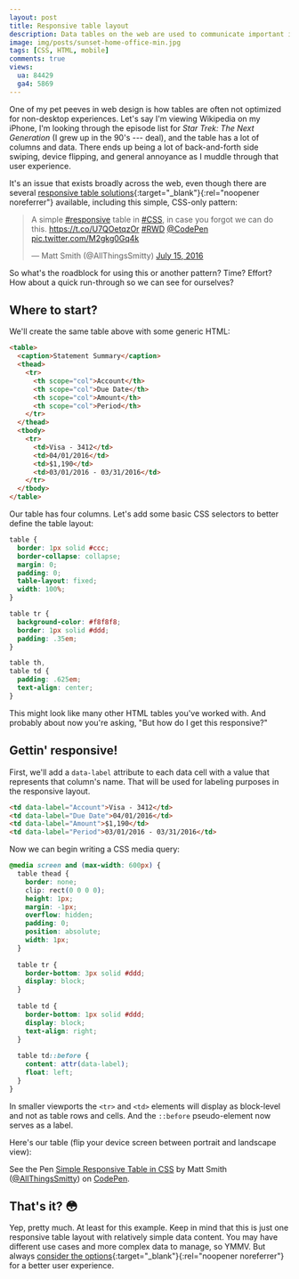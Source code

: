 ```yaml
---
layout: post
title: Responsive table layout
description: Data tables on the web are used to communicate important information to a user. Yet so many of these aren't mobile-optimized. Here's one easy way to do just that.
image: img/posts/sunset-home-office-min.jpg
tags: [CSS, HTML, mobile]
comments: true
views:
  ua: 84429
  ga4: 5869
---
```


One of my pet peeves in web design is how tables are often not optimized for non-desktop experiences. Let's say I'm viewing Wikipedia on my iPhone, I'm looking through the episode list for _Star Trek: The Next Generation_ (I grew up in the 90's --- deal), and the table has a lot of columns and data. There ends up being a lot of back-and-forth side swiping, device flipping, and general annoyance as I muddle through that user experience.

It's an issue that exists broadly across the web, even though there are several [responsive table solutions](https://www.sitepoint.com/responsive-data-tables-comprehensive-list-solutions/){:target="_blank"}{:rel="noopener noreferrer"} available, including this simple, CSS-only pattern:

<div class="embed">
  <blockquote class="twitter-tweet tw-align-center" data-lang="en"><p lang="en" dir="ltr">A simple <a href="https://twitter.com/hashtag/responsive?src=hash">#responsive</a> table in <a href="https://twitter.com/hashtag/CSS?src=hash">#CSS</a>, in case you forgot we can do this. <a href="https://t.co/U7QOetqzOr">https://t.co/U7QOetqzOr</a> <a href="https://twitter.com/hashtag/RWD?src=hash">#RWD</a> <a href="https://twitter.com/CodePen">@CodePen</a> <a href="https://t.co/M2gkg0Gq4k">pic.twitter.com/M2gkg0Gq4k</a></p>&mdash; Matt Smith (@AllThingsSmitty) <a href="https://twitter.com/AllThingsSmitty/status/753943893834473472">July 15, 2016</a></blockquote>
  <script async src="//platform.twitter.com/widgets.js" charset="utf-8"></script>
</div>

So what's the roadblock for using this or another pattern? Time? Effort? How about a quick run-through so we can see for ourselves?

## Where to start?

We'll create the same table above with some generic HTML:

```html
<table>
  <caption>Statement Summary</caption>
  <thead>
    <tr>
      <th scope="col">Account</th>
      <th scope="col">Due Date</th>
      <th scope="col">Amount</th>
      <th scope="col">Period</th>
    </tr>
  </thead>
  <tbody>
    <tr>
      <td>Visa - 3412</td>
      <td>04/01/2016</td>
      <td>$1,190</td>
      <td>03/01/2016 - 03/31/2016</td>
    </tr>
  </tbody>
</table>
```

Our table has four columns. Let's add some basic CSS selectors to better define the table layout:

```css
table {
  border: 1px solid #ccc;
  border-collapse: collapse;
  margin: 0;
  padding: 0;
  table-layout: fixed;
  width: 100%;
}

table tr {
  background-color: #f8f8f8;
  border: 1px solid #ddd;
  padding: .35em;
}

table th,
table td {
  padding: .625em;
  text-align: center;
}
```

This might look like many other HTML tables you've worked with. And probably about now you're asking, "But how do I get this responsive?"


## Gettin' responsive!

First, we'll add a `data-label` attribute to each data cell with a value that represents that column's name. That will be used for labeling purposes in the responsive layout.

```html
<td data-label="Account">Visa - 3412</td>
<td data-label="Due Date">04/01/2016</td>
<td data-label="Amount">$1,190</td>
<td data-label="Period">03/01/2016 - 03/31/2016</td>
```

Now we can begin writing a CSS media query:

```css
@media screen and (max-width: 600px) {
  table thead {
    border: none;
    clip: rect(0 0 0 0);
    height: 1px;
    margin: -1px;
    overflow: hidden;
    padding: 0;
    position: absolute;
    width: 1px;
  }
  
  table tr {
    border-bottom: 3px solid #ddd;
    display: block;
  }
  
  table td {
    border-bottom: 1px solid #ddd;
    display: block;
    text-align: right;
  }
  
  table td::before {
    content: attr(data-label);
    float: left;
  }
}
```

In smaller viewports the `<tr>` and `<td>` elements will display as block-level and not as table rows and cells. And the `::before` pseudo-element now serves as a label.

Here's our table (flip your device screen between portrait and landscape view):

<div class="embed">
  <p class="codepen" data-height="450" data-slug-hash="MyqmdM" data-default-tab="result" data-user="AllThingsSmitty" data-embed-version="2" class="codepen">See the Pen <a href="http://codepen.io/AllThingsSmitty/pen/MyqmdM/">Simple Responsive Table in CSS</a> by Matt Smith (<a href="http://codepen.io/AllThingsSmitty">@AllThingsSmitty</a>) on <a href="http://codepen.io">CodePen</a>.</p>
  <script async src="//assets.codepen.io/assets/embed/ei.js"></script>
</div>


## That's it? <span role="img" aria-label="emoji flushed face">&#x1F633;</span>

Yep, pretty much. At least for this example. Keep in mind that this is just one responsive table layout with relatively simple data content. You may have different use cases and more complex data to manage, so YMMV. But always [consider the options](https://www.sitepoint.com/responsive-data-tables-comprehensive-list-solutions/){:target="_blank"}{:rel="noopener noreferrer"} for a better user experience.
